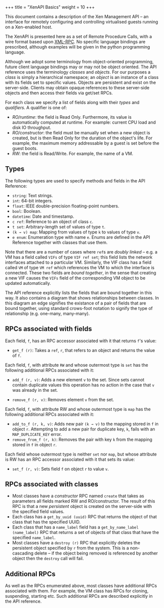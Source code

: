 +++
title = "XenAPI Basics"
weight = 10
+++

This document contains a description of the Xen Management API – an interface for
remotely configuring and controlling virtualised guests running on a
Xen-enabled host.

The XenAPI is presented here as a set of Remote Procedure Calls, with a wire
format based upon [XML-RPC](http://xmlrpc.scripting.com).
No specific language bindings are prescribed,
although examples will be given in the python programming language.

Although we adopt some terminology from object-oriented programming,
future client language bindings may or may not be object oriented.
The API reference uses the terminology _classes_ and _objects_.
For our purposes a _class_ is simply a hierarchical namespace;
an _object_ is an instance of a class with its fields set to
specific values. Objects are persistent and exist on the server-side.
Clients may obtain opaque references to these server-side objects and then
access their fields via get/set RPCs.

For each class we specify a list of fields along with their _types_ and _qualifiers_.  A
qualifier is one of:

- _RO/runtime_: the field is Read
Only. Furthermore, its value is automatically computed at runtime.
For example: current CPU load and disk IO throughput.
- _RO/constructor_: the field must be manually set
when a new object is created, but is then Read Only for
the duration of the object's life.
For example, the maximum memory addressable by a guest is set 
before the guest boots.
- _RW_: the field is Read/Write. For example, the name of a VM.

Types
-----

The following types are used to specify methods and fields in the API Reference:

- `string`: Text strings.
- `int`: 64-bit integers.
- `float`: IEEE double-precision floating-point numbers.
- `bool`: Boolean.
- `datetime`: Date and timestamp.
- `c ref`: Reference to an object of class `c`.
- `t set`: Arbitrary-length set of values of type `t`.
- `(k → v) map`: Mapping from values of type `k` to values of type `v`.
- `e enum`: Enumeration type with name `e`. Enums are defined in the API Reference together with classes that use them.

Note that there are a number of cases where `ref`s are _doubly
linked_ – e.g. a VM has a field called `VIFs` of type
`VIF ref set`; this field lists
the network interfaces attached to a particular VM. Similarly, the VIF
class has a field called `VM` of type `VM ref` which references the VM to which the interface is connected.
These two fields are _bound together_, in the sense that
creating a new VIF causes the `VIFs` field of the corresponding
VM object to be updated automatically.

The API reference explicitly lists the fields that are
bound together in this way. It also contains a diagram that shows
relationships between classes. In this diagram an edge signifies the
existance of a pair of fields that are bound together, using standard
crows-foot notation to signify the type of relationship (e.g.
one-many, many-many).

RPCs associated with fields
---------------------------

Each field, `f`, has an RPC accessor associated with it
that returns `f`'s value:

- `get_f (r)`: Takes a `ref`, `r`, that refers to an object and returns the value of `f`.

Each field, `f`, with attribute `RW` and whose outermost type is `set` has the following
additional RPCs associated with it:

- `add_f (r, v)`: Adds a new element `v` to the set. Since sets cannot contain duplicate values this operation has no action in the case
that `v` was already in the set.

- `remove_f (r, v)`: Removes element `v` from the set.

Each field, `f`, with attribute RW and whose outermost type is `map` has the following
additional RPCs associated with it:

- `add_to_f (r, k, v)`: Adds new pair `(k → v)` to the mapping stored in `f` in object `r`. Attempting to add a new pair for duplicate
key, `k`, fails with an `MAP_DUPLICATE_KEY` error.
- `remove_from_f (r, k)`: Removes the pair with key `k` from the mapping stored in `f` in object `r`.

Each field whose outermost type is neither `set` nor `map`, 
but whose attribute is RW has an RPC accessor associated with it
that sets its value:

- `set_f (r, v)`: Sets field `f` on object `r` to value `v`.

RPCs associated with classes
----------------------------

- Most classes have a _constructor_ RPC named `create` that
takes as parameters all fields marked RW and
RO/constructor. The result of this RPC is that a new _persistent_ object is
created on the server-side with the specified field values.
- Each class has a `get_by_uuid (uuid)` RPC that returns the object
of that class that has the specified UUID.
- Each class that has a `name_label` field has a `get_by_name_label (name_label)` RPC that returns a set of objects of that
class that have the specified `name_label`.
- Most classes have a `destroy (r)` RPC that explicitly deletes the persistent object specified by `r` from the system.  This is a
non-cascading delete – if the object being removed is referenced by another
object then the `destroy` call will fail.

Additional RPCs
---------------

As well as the RPCs enumerated above, most classes have additional RPCs
associated with them. For example, the VM class has RPCs for cloning,
suspending, starting etc. Such additional RPCs are described explicitly
in the API reference.
